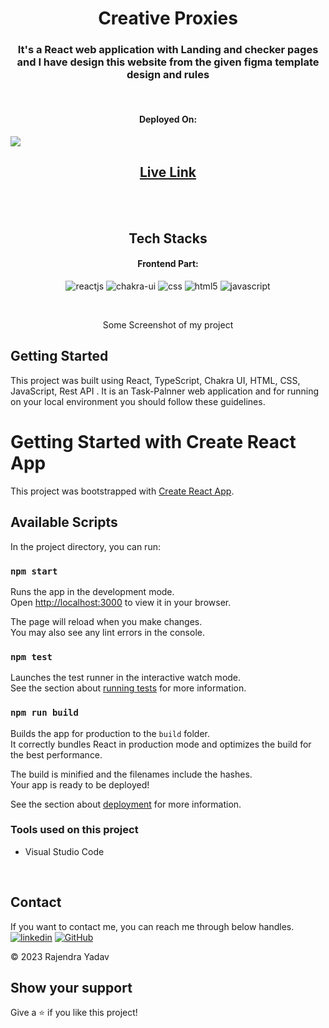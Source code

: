 <h1 align="center">Creative Proxies</h1>
<h3 align="center">It's a React web application with Landing and checker pages and I have design this website from the given figma template design and rules</h3>

<br/>

<h4 align="center">Deployed On:</h4>
<p>
<img src="https://encrypted-tbn0.gstatic.com/images?q=tbn:ANd9GcTuoLBdU99Oft-4qMU_nxytKrdjO-qovV1PEw&usqp=CAU"/>
</p>

<h2 align="center"><a href="https://flame-cloud-assignment-one.vercel.app//"><strong>Live Link</strong></a></h2>
<br />

<br /> 
<h2 align="center">Tech Stacks</h2>

<h4 align="center">Frontend Part:</h4>

<p align="center">
  <img src="https://img.shields.io/badge/React-20232A?style=for-the-badge&logo=react&logoColor=61DAFB" alt="reactjs" />
  <img src="https://img.shields.io/badge/Chakra%20UI-3bc7bd?style=for-the-badge&logo=chakraui&logoColor=white" alt="chakra-ui" />
  <img src="https://img.shields.io/badge/CSS3-1572B6?style=for-the-badge&logo=css3&logoColor=white" alt="css" />
  <img src="https://img.shields.io/badge/HTML5-E34F26?style=for-the-badge&logo=html5&logoColor=white" alt="html5" />
  <img src="https://img.shields.io/badge/JavaScript-323330?style=for-the-badge&logo=javascript&logoColor=F7DF1E" alt="javascript" />
</p>

<br/>
<p align="center">Some Screenshot of my project </p>

## Getting Started

This project was built using React, TypeScript, Chakra UI, HTML, CSS, JavaScript, Rest API . It is an Task-Palnner web application and for running on your local environment you should follow these guidelines.

# Getting Started with Create React App

This project was bootstrapped with [Create React App](https://github.com/facebook/create-react-app).

## Available Scripts

In the project directory, you can run:

### `npm start`

Runs the app in the development mode.\
Open [http://localhost:3000](http://localhost:3000) to view it in your browser.

The page will reload when you make changes.\
You may also see any lint errors in the console.

### `npm test`

Launches the test runner in the interactive watch mode.\
See the section about [running tests](https://facebook.github.io/create-react-app/docs/running-tests) for more information.

### `npm run build`

Builds the app for production to the `build` folder.\
It correctly bundles React in production mode and optimizes the build for the best performance.

The build is minified and the filenames include the hashes.\
Your app is ready to be deployed!

See the section about [deployment](https://facebook.github.io/create-react-app/docs/deployment) for more information.

### Tools used on this project

- Visual Studio Code

<br />

## Contact

If you want to contact me, you can reach me through below handles. <br />
[![linkedin](https://img.shields.io/badge/Rajendra_Yadav-0077B5?style=for-the-badge&logo=linkedin&logoColor=white)](https://www.linkedin.com/in/r-yadav/)
[![GitHub](https://img.shields.io/badge/Rajendra_Yadav-20232A?style=for-the-badge&logo=Github&logoColor=white)](https://github.com/r-yaduvanshi)

© 2023 Rajendra Yadav

## Show your support

Give a ⭐️ if you like this project!
